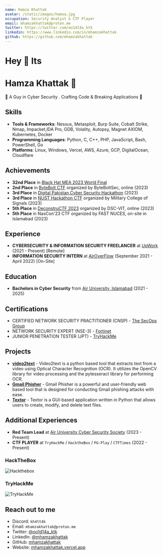 ```yaml
---
name: Hamza Khattak
avatar: /static/images/hamxa.jpg
occupation: Security Analyst & CTF Player
email: mhamzakhattak@proton.me
twitter: https://twitter.com/oo1d14a_ktk
linkedin: https://www.linkedin.com/in/mhamzakhattak
github: https://github.com/mhamzakhattak
---
```


# Hey 👋 Its
# Hamza Khattak 👋
🚀 A Guy in Cyber Security . Crafting Code & Breaking Applications 👻


## Skills
- **Tools & Frameworks**: Nessus, Metasploit, Burp Suite, Cobalt Strike, Nmap, Impacket,IDA Pro, GDB, Volality, Autopsy, Magnet AXIOM, Kubernetes, Docker
- **Programming Languages**: Python, C, C++, PHP, JavaScript, Bash, PowerShell, Go
- **Platforms**: Linux, Windows, Vercel, AWS, Azure, GCP, DigitalOcean, Cloudflare

## Achievements

- **32nd Place** in [Black Hat MEA 2023 World Final](https://blackhatmea.com/capture-the-flag)
- **2nd Place** in [ByteBolt CTF](https://www.byteboltsec.com/) organized by ByteBoltSec, online (2023)
- **3rd Place** in [Digital Pakistan Cyber Security Hackathon](https://cyberhackathon.pk/) (2023)
- **3rd Place** in [NUST Hackathon CTF](https://mcs.nust.edu.pk/) organized by Military College of Signals (2023)
- **5th Place** in [DeconstruCTF 2023](https://ctftime.org/event/2042/) organized by DSC-VIT, online (2023)
- **5th Place** in NasCon'23 CTF organized by FAST NUCES, on-site in Islamabad (2023)

## Experience

- **CYBERSECURITY & INFORMATION SECURITY FREELANCER** at [UpWork](https://www.upwork.com/) (2021 - Present) [Remote]
- **INFORMATION SECURITY INTERN** at [AirOverFlow](https://airoverflow.com/) (September 2021 - April 2022) [On-Site]

## Education

- **Bachelors in Cyber Security** from [Air University, Islamabad](https://au.edu.pk/) (2021 - 2025)

## Certifications

- CERTIFIED NETWORK SECURITY PRACTITIONER (CNSP) - [The SecOps Group](https://secops.group/product/certified-network-security-practitioner/)
- NETWORK SECURITY EXPERT (NSE-3) - [Fortinet](https://www.fortinet.com/nse-training)
- JUNIOR PENETRATION TESTER (JPT) - [TryHackMe](https://tryhackme.com/path/outline/jrpenetrationtester)

## Projects

- [**video2text**](https://github.com/mhamzakhattak/video2text) - Video2text is a python based tool that extracts text from a video using Optical Character Recognition (OCR). It utilizes the OpenCV library for video processing and the pytesseract library for performing OCR.
- [**Gmail Phisher**](https://github.com/mhamzakhattak/Gphisher) - Gmail Phisher is a powerful and user-friendly web based tool that is designed for conducting Gmail phishing attacks with ease.
- [**Textor**](https://github.com/mhamzakhattak/Textor) - Textor is a GUI-based application written in Python that allows users to create, modify, and delete text files.

## Additional Experiences

- **Red Team Lead** at [Air University Cyber Security Society](https://aucss.live/) (2023 - Present)
- **CTF PLAYER** at `TryHackMe` / `HacktheBox` / `PG-Play` / `CTFTimes` (2022 - Present)

### HackTheBox
![Hackthebox](/static/images/hackthebox.png)

### TryHackMe
![TryHackMe](/static/images/tryhackme.png)


## Reach out to me

- Discord: `kh4tt4k`
- Email: `mhamzakhattak@proton.me`
- Twitter: [@oo1d14a_ktk](https://twitter.com/oo1d14a_ktk)
- LinkedIn: [@mhamzakhattak](https://www.linkedin.com/in/mhamzakhattak)
- GitHub: [mhamzakhattak](https://github.com/mhamzakhattak)
- Website: [mhamzakhattak.vercel.app](https://mhamzakhattak.vercel.app)
